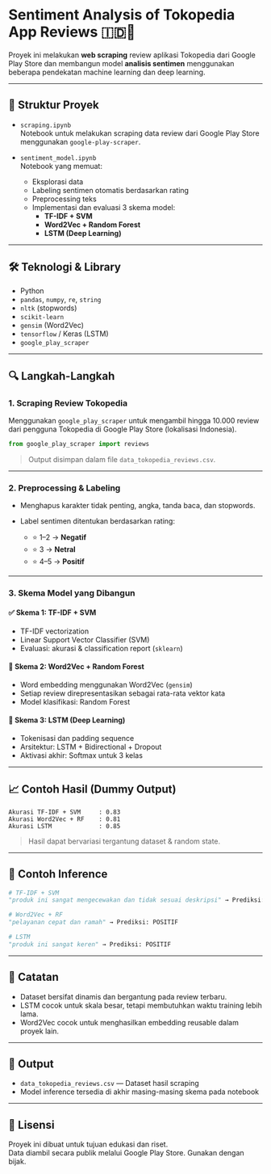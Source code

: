 # Sentiment Analysis of Tokopedia App Reviews 🇮🇩📱

Proyek ini melakukan **web scraping** review aplikasi Tokopedia dari Google Play Store dan membangun model **analisis sentimen** menggunakan beberapa pendekatan machine learning dan deep learning.

---

## 📁 Struktur Proyek

- `scraping.ipynb`  
  Notebook untuk melakukan scraping data review dari Google Play Store menggunakan `google-play-scraper`.
  
- `sentiment_model.ipynb`  
  Notebook yang memuat:
  - Eksplorasi data
  - Labeling sentimen otomatis berdasarkan rating
  - Preprocessing teks
  - Implementasi dan evaluasi 3 skema model:
    - **TF-IDF + SVM**
    - **Word2Vec + Random Forest**
    - **LSTM (Deep Learning)**

---

## 🛠️ Teknologi & Library

- Python
- `pandas`, `numpy`, `re`, `string`
- `nltk` (stopwords)
- `scikit-learn`
- `gensim` (Word2Vec)
- `tensorflow` / Keras (LSTM)
- `google_play_scraper`

---

## 🔍 Langkah-Langkah

### 1. Scraping Review Tokopedia

Menggunakan `google_play_scraper` untuk mengambil hingga 10.000 review dari pengguna Tokopedia di Google Play Store (lokalisasi Indonesia).

```python
from google_play_scraper import reviews
```

> Output disimpan dalam file `data_tokopedia_reviews.csv`.

---

### 2. Preprocessing & Labeling

- Menghapus karakter tidak penting, angka, tanda baca, dan stopwords.
- Label sentimen ditentukan berdasarkan rating:

  - ⭐ 1–2 → **Negatif**  
  - ⭐ 3 → **Netral**  
  - ⭐ 4–5 → **Positif**

---

### 3. Skema Model yang Dibangun

#### ✅ Skema 1: TF-IDF + SVM

- TF-IDF vectorization
- Linear Support Vector Classifier (SVM)
- Evaluasi: akurasi & classification report (`sklearn`)

#### 🌳 Skema 2: Word2Vec + Random Forest

- Word embedding menggunakan Word2Vec (`gensim`)
- Setiap review direpresentasikan sebagai rata-rata vektor kata
- Model klasifikasi: Random Forest

#### 🧠 Skema 3: LSTM (Deep Learning)

- Tokenisasi dan padding sequence
- Arsitektur: LSTM + Bidirectional + Dropout
- Aktivasi akhir: Softmax untuk 3 kelas

---

## 📈 Contoh Hasil (Dummy Output)

```
Akurasi TF-IDF + SVM     : 0.83
Akurasi Word2Vec + RF    : 0.81
Akurasi LSTM             : 0.85
```

> Hasil dapat bervariasi tergantung dataset & random state.

---

## 🧪 Contoh Inference

```python
# TF-IDF + SVM
"produk ini sangat mengecewakan dan tidak sesuai deskripsi" → Prediksi: NEGATIF

# Word2Vec + RF
"pelayanan cepat dan ramah" → Prediksi: POSITIF

# LSTM
"produk ini sangat keren" → Prediksi: POSITIF
```

---

## 📌 Catatan

- Dataset bersifat dinamis dan bergantung pada review terbaru.
- LSTM cocok untuk skala besar, tetapi membutuhkan waktu training lebih lama.
- Word2Vec cocok untuk menghasilkan embedding reusable dalam proyek lain.

---

## 📂 Output

- `data_tokopedia_reviews.csv` — Dataset hasil scraping
- Model inference tersedia di akhir masing-masing skema pada notebook

---

## 📄 Lisensi

Proyek ini dibuat untuk tujuan edukasi dan riset.  
Data diambil secara publik melalui Google Play Store. Gunakan dengan bijak.
